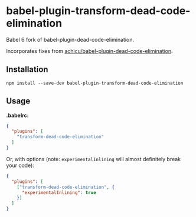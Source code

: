 # babel-plugin-transform-dead-code-elimination


Babel 6 fork of babel-plugin-dead-code-elimination.

Incorporates fixes from [achicu/babel-plugin-dead-code-elimination](https://github.com/achicu/babel-plugin-dead-code-elimination).

## Installation

`npm install --save-dev babel-plugin-transform-dead-code-elimination`

## Usage

**.babelrc:**

```json
{
  "plugins": [
    "transform-dead-code-elimination"
  ]
}
```

Or, with options (note: `experimentalInlining` will almost definitely break your code):

```json
{
  "plugins": [
    ["transform-dead-code-elimination", {
      "experimentalInlining": true
    }]
  ]
}
```
